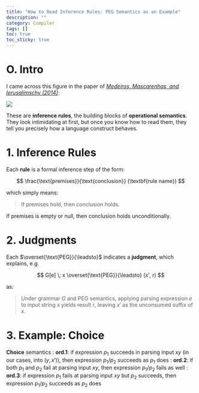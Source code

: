 ```yaml
---
title: "How to Read Inference Rules: PEG Semantics as an Example"
description: ""
category: Compiler
tags: []
toc: true
toc_sticky: true
---
```


# O. Intro

I came across this figure in the paper of [_Medeiros, Mascarenhas, and Ierusalimschy (2014)_](https://www.sciencedirect.com/science/article/pii/S0167642314000288):

![](https://live.staticflickr.com/65535/54829378692_7ff0414939_z.jpg)

These are **inference rules**, the building blocks of **operational semantics**. They look intimidating at first, but once you know how to read them, they tell you precisely how a language construct behaves.

# 1. Inference Rules

Each **rule** is a formal inference step of the form:

$$
\frac{\text{premises}}{\text{conclusion}} (\textbf{rule name})
$$

which simply means: 

> If $\text{premises}$ hold, then $\text{conclusion}$ holds.

If $\text{premises}$ is empty or null, then $\text{conclusion}$ holds unconditionally.

# 2. Judgments

Each $\overset{\text{PEG}}{\leadsto}$ indicates a **judgment**, which explains, e.g.

$$
G[e] \; x \overset{\text{PEG}}{\leadsto} (x', r)
$$

as:

> Under grammar $G$ and PEG semantics, applying parsing expression $e$ to input string $x$ yields result $r$, leaving $x'$ as the unconsumed suffix of $x$.

# 3. Example: $\textbf{Choice}$

$\textbf{Choice}$ semantics
: $\textbf{ord.1}$: if expression $p_1$ succeeds in parsing input $xy$ (in our cases, into $(y, x')$), then expression $p_1/p_2$ succeeds as $p_1$ does
: $\textbf{ord.2}$: if both $p_1$ and $p_2$ fail at parsing input $xy$, then expression $p_1/p_2$ fails as well
: $\textbf{ord.3}$: if expression $p_1$ fails at parsing input $xy$ but $p_2$ succeeds, then expression $p_1/p_2$ succeeds as $p_2$ does